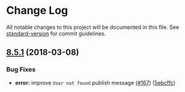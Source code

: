 # Change Log

All notable changes to this project will be documented in this file. See [standard-version](https://github.com/conventional-changelog/standard-version) for commit guidelines.

<a name="8.5.1"></a>
## [8.5.1](https://github.com/npm/npm-registry-client/compare/v8.5.0...v8.5.1) (2018-03-08)


### Bug Fixes

* **error:** improve `User not found` publish message ([#167](https://github.com/npm/npm-registry-client/issues/167)) ([5ebcffc](https://github.com/npm/npm-registry-client/commit/5ebcffc))

